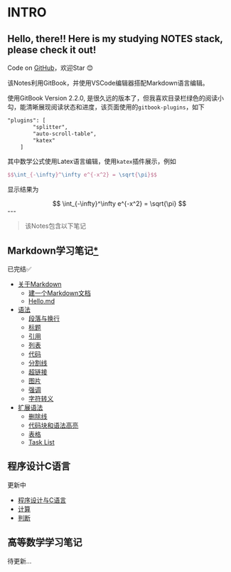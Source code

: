 <!--
 * @Date: 2020-07-04 17:40:56
 * @Author: Dai Zhechen
 * @Github: https://github.com/zhechendai
 * @LastEditTime: 2020-07-06 22:48:47
 * @Copyright ©️ 2020 Dai Zhechen. All Rights Reserved.
--> 
INTRO
====

Hello, there!! Here is my studying NOTES stack, please check it out!
----

Code on [GitHub](https://github.com/zhechendai/Notebook)，欢迎Star 😊

该Notes利用GitBook，并使用VSCode编辑器搭配Markdown语言编辑。

使用GitBook Version 2.2.0, 是很久远的版本了，但我喜欢目录栏绿色的阅读小勾，能清晰展现阅读状态和进度，该页面使用的`gitbook-plugins`，如下

```markdown
"plugins": [
        "splitter",
        "auto-scroll-table",
        "katex"
    ]
```
其中数学公式使用Latex语言编辑，使用`katex`插件展示，例如

```latex
$$\int_{-\infty}^\infty e^{-x^2} = \sqrt{\pi}$$
```

显示结果为
<center>
$$
\int_{-\infty}^\infty e^{-x^2} = \sqrt{\pi}
$$
</center>
---

>该Notes包含以下笔记

Markdown学习笔记[*](markdown_study_notes/abstr.html)
----

已完结✅

* [关于Markdown](markdown_study_notes/ch1/intro1.html)
    - [建一个Markdown文档](markdown_study_notes/ch1/sec1.html)
    - [Hello.md](markdown_study_notes/ch1/sec2.html)
* [语法](markdown_study_notes/ch2/intro2.html)
    - [段落与换行](markdown_study_notes/ch2/sec1.html)
    - [标题](markdown_study_notes/ch2/sec2.html)
    - [引用](markdown_study_notes/ch2/sec3.html)
    - [列表](markdown_study_notes/ch2/sec4.html)
    - [代码](markdown_study_notes/ch2/sec5.html)
    - [分割线](markdown_study_notes/ch2/sec6.html)
    - [超链接](markdown_study_notes/ch2/sec7.html)
    - [图片](markdown_study_notes/ch2/sec8.html)
    - [强调](markdown_study_notes/ch2/sec9.html)
    - [字符转义](markdown_study_notes/ch2/sec10.html)
* [扩展语法](markdown_study_notes/ch3/intro3.html)
    - [删除线](markdown_study_notes/ch3/sec1.html)
    - [代码块和语法高亮](markdown_study_notes/ch3/sec2.html)
    - [表格](markdown_study_notes/ch3/sec3.html)
    - [Task List](markdown_study_notes/ch3/sec4.html)

程序设计C语言
----

更新中

* [程序设计与C语言](c_programming/week0.html)
* [计算](c_programming/week1.html)
* [判断](c_programming/week2.html)
  
高等数学学习笔记
----

待更新...






